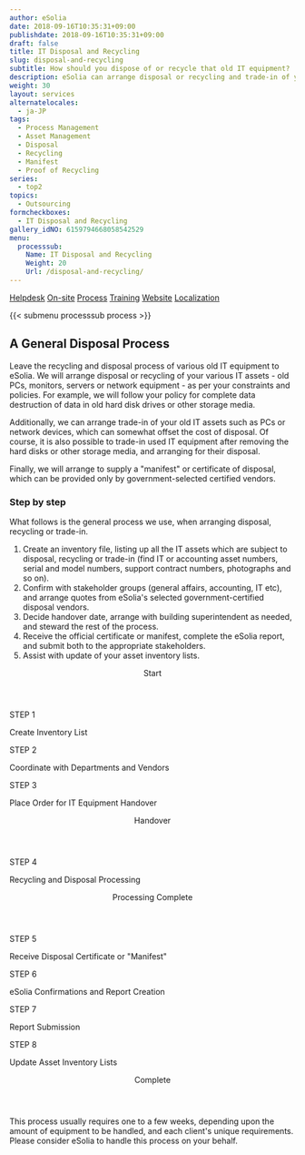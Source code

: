 ```yaml
---
author: eSolia
date: 2018-09-16T10:35:31+09:00
publishdate: 2018-09-16T10:35:31+09:00
draft: false
title: IT Disposal and Recycling
slug: disposal-and-recycling
subtitle: How should you dispose of or recycle that old IT equipment?
description: eSolia can arrange disposal or recycling and trade-in of your various IT assets - old PCs, monitors, servers or network equipment - as per your constraints and policies. - from eSolia Inc.
weight: 30
layout: services
alternatelocales:
  - ja-JP
tags:
  - Process Management
  - Asset Management
  - Disposal
  - Recycling
  - Manifest
  - Proof of Recycling
series:
  - top2
topics:
  - Outsourcing
formcheckboxes:
  - IT Disposal and Recycling
gallery_idNO: 6159794668058542529
menu:
  processsub:
    Name: IT Disposal and Recycling
    Weight: 20
    Url: /disposal-and-recycling/
---
```


<div class="buttons has-addons is-hidden-tablet">
  <a class="button" href="/outsourcing"><span class="icon"><i class="fas fa-anchor"></i></span></a>
  <a class="button" href="/helpdesk">Helpdesk</a>
  <a class="button" href="/on-site">On-site</a>
  <a class="button is-active" href="/process">Process</a>
  <a class="button" href="/training">Training</a>
  <a class="button" href="/website-design">Website</a>
  <a class="button" href="/localization">Localization</a>
</div>

{{< submenu processsub process >}}

## A General Disposal Process

Leave the recycling and disposal process of various old IT equipment to eSolia. We will arrange disposal or recycling of your various IT assets - old PCs, monitors, servers or network equipment - as per your constraints and policies. For example, we will follow your policy for complete data destruction of data in old hard disk drives or other storage media. 

Additionally, we can arrange trade-in of your old IT assets such as PCs or network devices, which can somewhat offset the cost of disposal. Of course, it is also possible to trade-in used IT equipment after removing the hard disks or other storage media, and arranging for their disposal. 

Finally, we will arrange to supply a "manifest" or certificate of disposal, which can be provided only by government-selected certified vendors. 

### Step by step

What follows is the general process we use, when arranging disposal, recycling or trade-in. 

1. Create an inventory file, listing up all the IT assets which are subject to disposal, recycling or trade-in (find IT or accounting asset numbers, serial and model numbers, support contract numbers, photographs and so on). 
1. Confirm with stakeholder groups (general affairs, accounting, IT etc), and arrange quotes from eSolia's selected government-certified disposal vendors. 
1. Decide handover date, arrange with building superintendent as needed, and steward the rest of the process. 
1. Receive the official certificate or manifest, complete the eSolia report, and submit both to the appropriate stakeholders. 
1. Assist with update of your asset inventory lists. 

<div class="timeline is-centered has-padding-l">
  <header class="timeline-header">
    <span class="tag is-medium is-esolia-yellow-1">Start</span>
  </header>
  <div class="timeline-item is-esolia-yellow-1">
    <div class="timeline-marker is-esolia-yellow-1 is-icon">
      <i class="fas fa-clipboard has-text-white"></i>
    </div>
    <div class="timeline-content">
      <p class="heading">STEP 1</p>
      <p>Create Inventory List</p>
    </div>
  </div>
  <div class="timeline-item is-esolia-yellow-0">
    <div class="timeline-marker is-esolia-yellow-0 is-icon">
      <i class="fas fa-exchange-alt has-text-white"></i>
    </div>
    <div class="timeline-content">
      <p class="heading">STEP 2</p>
      <p>Coordinate with Departments and Vendors</p>
    </div>
  </div>
  <div class="timeline-item is-esolia-secondary-1-0">
    <div class="timeline-marker is-esolia-secondary-1-0 is-icon">
      <i class="fas fa-check has-text-white"></i>
    </div>
    <div class="timeline-content">
      <p class="heading">STEP 3</p>
      <p>Place Order for IT Equipment Handover</p>
    </div>
  </div>  
  <header class="timeline-header">
    <span class="tag is-medium is-esolia-secondary-1-0">Handover</span>
  </header>
  <div class="timeline-item is-esolia-secondary-1-0">
    <div class="timeline-marker is-esolia-secondary-1-0 is-icon">
      <i class="fas fa-recycle has-text-white"></i>
    </div>
    <div class="timeline-content">
      <p class="heading">STEP 4</p>
      <p>Recycling and Disposal Processing</p>
    </div>
  </div>
  <header class="timeline-header">
    <span class="tag is-medium is-esolia-secondary-1-0">Processing Complete</span>
  </header>
  <div class="timeline-item is-esolia-yellow-0">
    <div class="timeline-marker is-esolia-yellow-0 is-icon">
      <i class="fas fa-check has-text-white"></i>
    </div>
    <div class="timeline-content">
      <p class="heading">STEP 5</p>
      <p>Receive Disposal Certificate or "Manifest"</p>
    </div>
  </div>    
  <div class="timeline-item is-esolia-secondary-2-3">
    <div class="timeline-marker is-esolia-secondary-2-3 is-icon">
      <i class="fas fa-exchange-alt has-text-white"></i>
    </div>
    <div class="timeline-content">
      <p class="heading">STEP 6</p>
      <p>eSolia Confirmations and Report Creation</p>
    </div>
  </div>
  <div class="timeline-item is-esolia-secondary-2-0">
    <div class="timeline-marker is-esolia-secondary-2-0 is-icon">
      <i class="fas fa-clipboard-check has-text-white"></i>
    </div>
    <div class="timeline-content">
      <p class="heading">STEP 7</p>
      <p>Report Submission</p>
    </div>
  </div>  
  <div class="timeline-item is-esolia-secondary-2-1">
    <div class="timeline-marker is-esolia-secondary-2-1 is-icon">
      <i class="fas fa-database has-text-white"></i>
    </div>
    <div class="timeline-content">
      <p class="heading">STEP 8</p>
      <p>Update Asset Inventory Lists</p>
    </div>
  </div>  
  <header class="timeline-header">
    <span class="tag is-medium is-esolia-secondary-2-1">Complete</span>
  </header>
</div>

This process usually requires one to a few weeks, depending upon the amount of equipment to be handled, and each client's unique requirements. Please consider eSolia to handle this process on your behalf.  
  
